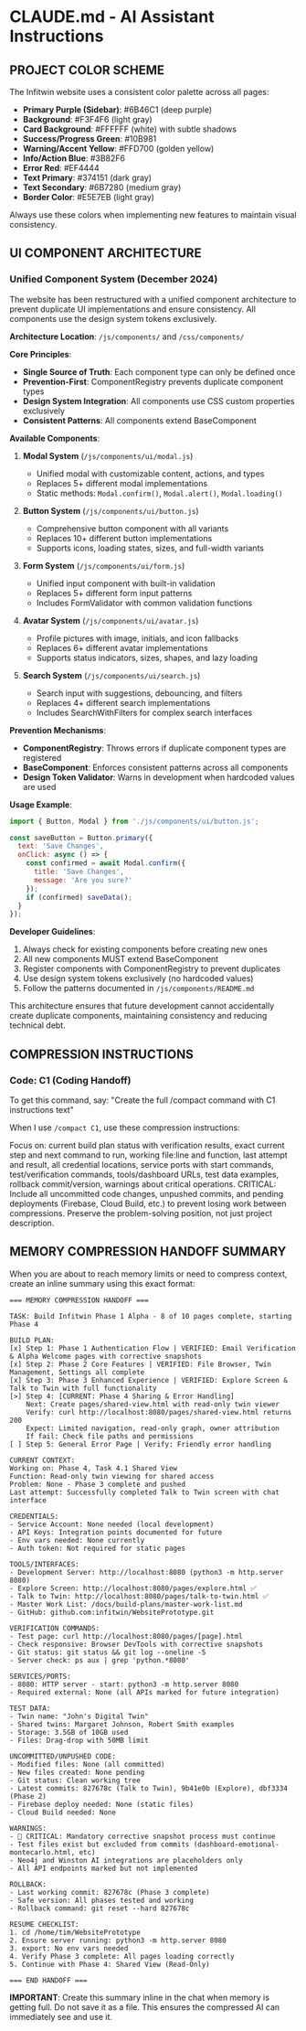 # CLAUDE.md - AI Assistant Instructions

## PROJECT COLOR SCHEME

The Infitwin website uses a consistent color palette across all pages:

- **Primary Purple (Sidebar)**: #6B46C1 (deep purple)
- **Background**: #F3F4F6 (light gray)
- **Card Background**: #FFFFFF (white) with subtle shadows
- **Success/Progress Green**: #10B981
- **Warning/Accent Yellow**: #FFD700 (golden yellow)
- **Info/Action Blue**: #3B82F6
- **Error Red**: #EF4444
- **Text Primary**: #374151 (dark gray)
- **Text Secondary**: #6B7280 (medium gray)
- **Border Color**: #E5E7EB (light gray)

Always use these colors when implementing new features to maintain visual consistency.

## UI COMPONENT ARCHITECTURE

### Unified Component System (December 2024)

The website has been restructured with a unified component architecture to prevent duplicate UI implementations and ensure consistency. All components use the design system tokens exclusively.

**Architecture Location**: `/js/components/` and `/css/components/`

**Core Principles**:
- **Single Source of Truth**: Each component type can only be defined once
- **Prevention-First**: ComponentRegistry prevents duplicate component types
- **Design System Integration**: All components use CSS custom properties exclusively
- **Consistent Patterns**: All components extend BaseComponent

**Available Components**:

1. **Modal System** (`/js/components/ui/modal.js`)
   - Unified modal with customizable content, actions, and types
   - Replaces 5+ different modal implementations
   - Static methods: `Modal.confirm()`, `Modal.alert()`, `Modal.loading()`

2. **Button System** (`/js/components/ui/button.js`)
   - Comprehensive button component with all variants
   - Replaces 10+ different button implementations
   - Supports icons, loading states, sizes, and full-width variants

3. **Form System** (`/js/components/ui/form.js`)
   - Unified input component with built-in validation
   - Replaces 5+ different form input patterns
   - Includes FormValidator with common validation functions

4. **Avatar System** (`/js/components/ui/avatar.js`)
   - Profile pictures with image, initials, and icon fallbacks
   - Replaces 6+ different avatar implementations
   - Supports status indicators, sizes, shapes, and lazy loading

5. **Search System** (`/js/components/ui/search.js`)
   - Search input with suggestions, debouncing, and filters
   - Replaces 4+ different search implementations
   - Includes SearchWithFilters for complex search interfaces

**Prevention Mechanisms**:
- **ComponentRegistry**: Throws errors if duplicate component types are registered
- **BaseComponent**: Enforces consistent patterns across all components
- **Design Token Validator**: Warns in development when hardcoded values are used

**Usage Example**:
```javascript
import { Button, Modal } from './js/components/ui/button.js';

const saveButton = Button.primary({
  text: 'Save Changes',
  onClick: async () => {
    const confirmed = await Modal.confirm({
      title: 'Save Changes',
      message: 'Are you sure?'
    });
    if (confirmed) saveData();
  }
});
```

**Developer Guidelines**:
1. Always check for existing components before creating new ones
2. All new components MUST extend BaseComponent
3. Register components with ComponentRegistry to prevent duplicates
4. Use design system tokens exclusively (no hardcoded values)
5. Follow the patterns documented in `/js/components/README.md`

This architecture ensures that future development cannot accidentally create duplicate components, maintaining consistency and reducing technical debt.

## COMPRESSION INSTRUCTIONS

### Code: C1 (Coding Handoff)
To get this command, say: "Create the full /compact command with C1 instructions text"

When I use `/compact C1`, use these compression instructions:

Focus on: current build plan status with verification results, exact current step and next command to run, working file:line and function, last attempt and result, all credential locations, service ports with start commands, test/verification commands, tools/dashboard URLs, test data examples, rollback commit/version, warnings about critical operations. CRITICAL: Include all uncommitted code changes, unpushed commits, and pending deployments (Firebase, Cloud Build, etc.) to prevent losing work between compressions. Preserve the problem-solving position, not just project description.

## MEMORY COMPRESSION HANDOFF SUMMARY

When you are about to reach memory limits or need to compress context, create an inline summary using this exact format:

```
=== MEMORY COMPRESSION HANDOFF ===

TASK: Build Infitwin Phase 1 Alpha - 8 of 10 pages complete, starting Phase 4

BUILD PLAN:
[x] Step 1: Phase 1 Authentication Flow | VERIFIED: Email Verification & Alpha Welcome pages with corrective snapshots
[x] Step 2: Phase 2 Core Features | VERIFIED: File Browser, Twin Management, Settings all complete
[x] Step 3: Phase 3 Enhanced Experience | VERIFIED: Explore Screen & Talk to Twin with full functionality
[>] Step 4: [CURRENT: Phase 4 Sharing & Error Handling]
    Next: Create pages/shared-view.html with read-only twin viewer
    Verify: curl http://localhost:8080/pages/shared-view.html returns 200
    Expect: Limited navigation, read-only graph, owner attribution
    If fail: Check file paths and permissions
[ ] Step 5: General Error Page | Verify: Friendly error handling

CURRENT CONTEXT:
Working on: Phase 4, Task 4.1 Shared View
Function: Read-only twin viewing for shared access
Problem: None - Phase 3 complete and pushed
Last attempt: Successfully completed Talk to Twin screen with chat interface

CREDENTIALS:
- Service Account: None needed (local development)
- API Keys: Integration points documented for future
- Env vars needed: None currently
- Auth token: Not required for static pages

TOOLS/INTERFACES:
- Development Server: http://localhost:8080 (python3 -m http.server 8080)
- Explore Screen: http://localhost:8080/pages/explore.html ✅
- Talk to Twin: http://localhost:8080/pages/talk-to-twin.html ✅
- Master Work List: /docs/build-plans/master-work-list.md
- GitHub: github.com:infitwin/WebsitePrototype.git

VERIFICATION COMMANDS:
- Test page: curl http://localhost:8080/pages/[page].html
- Check responsive: Browser DevTools with corrective snapshots
- Git status: git status && git log --oneline -5
- Server check: ps aux | grep 'python.*8080'

SERVICES/PORTS:
- 8080: HTTP server - start: python3 -m http.server 8080
- Required external: None (all APIs marked for future integration)

TEST DATA:
- Twin name: "John's Digital Twin"
- Shared twins: Margaret Johnson, Robert Smith examples
- Storage: 3.5GB of 10GB used
- Files: Drag-drop with 50MB limit

UNCOMMITTED/UNPUSHED CODE:
- Modified files: None (all committed)
- New files created: None pending
- Git status: Clean working tree
- Latest commits: 827678c (Talk to Twin), 9b41e0b (Explore), dbf3334 (Phase 2)
- Firebase deploy needed: None (static files)
- Cloud Build needed: None

WARNINGS:
- 📸 CRITICAL: Mandatory corrective snapshot process must continue
- Test files exist but excluded from commits (dashboard-emotional-montecarlo.html, etc)
- Neo4j and Winston AI integrations are placeholders only
- All API endpoints marked but not implemented

ROLLBACK:
- Last working commit: 827678c (Phase 3 complete)
- Safe version: All phases tested and working
- Rollback command: git reset --hard 827678c

RESUME CHECKLIST:
1. cd /home/tim/WebsitePrototype
2. Ensure server running: python3 -m http.server 8080
3. export: No env vars needed
4. Verify Phase 3 complete: All pages loading correctly
5. Continue with Phase 4: Shared View (Read-Only)

=== END HANDOFF ===
```

**IMPORTANT**: Create this summary inline in the chat when memory is getting full. Do not save it as a file. This ensures the compressed AI can immediately see and use it.